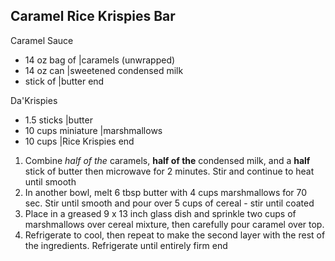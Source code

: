 ## Caramel Rice Krispies Bar

Caramel Sauce

- 14 oz bag of |caramels (unwrapped)
- 14 oz can |sweetened condensed milk
- stick of |butter
end

Da'Krispies

- 1.5 sticks |butter
- 10 cups miniature |marshmallows
- 10 cups |Rice Krispies
end

1. Combine *half of the* caramels, **half of the** condensed milk, and a **half** stick of butter then microwave for 2 minutes. Stir and continue to heat until smooth
2. In another bowl, melt 6 tbsp butter with 4 cups marshmallows for 70 sec. Stir until smooth and pour over 5 cups of cereal - stir until coated
3. Place in a greased 9 x 13 inch glass dish and sprinkle two cups of marshmallows over cereal mixture, then carefully pour caramel over top.
4. Refrigerate to cool, then repeat to make the second layer with the rest of the ingredients. Refrigerate until entirely firm
end
